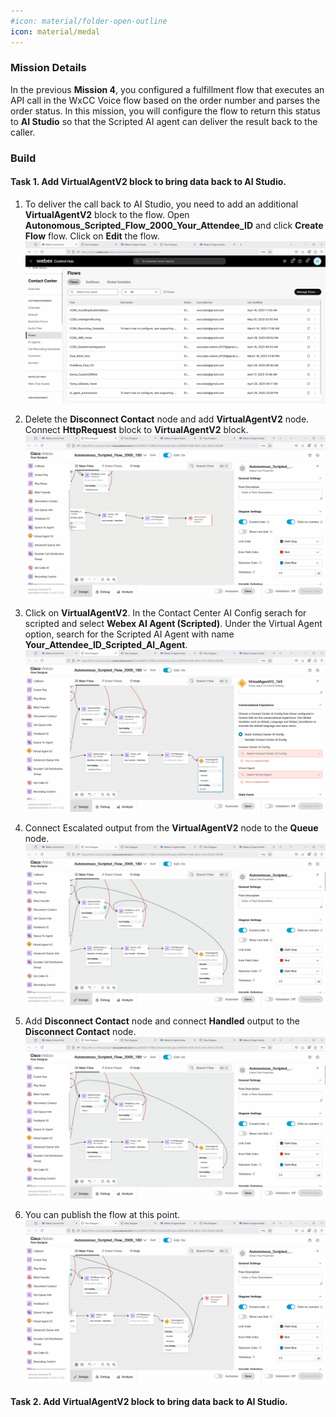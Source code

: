 ```yaml
---
#icon: material/folder-open-outline
icon: material/medal
---
```


### Mission Details

In the previous **Mission 4**, you configured a fulfillment flow that executes an API call in the WxCC Voice flow based on the order number and parses the order status. In this mission, you will configure the flow to return this status to **AI Studio** so that the Scripted AI agent can deliver the result back to the caller.


### Build

#### Task 1. Add VirtualAgentV2 block to bring data back to AI Studio.

1. To deliver the call back to AI Studio, you need to add an additional **VirtualAgentV2** block to the flow. Open **<span class="attendee-id-container">Autonomous_Scripted_Flow_2000_<span class="attendee-id-placeholder" data-prefix="Autonomous_Scripted_Flow_2000_">Your_Attendee_ID</span><span class="copy" title="Click to copy!"></span></span>** and click **Create Flow** flow. Click on **Edit** the flow. 
    ![Profiles](../graphics/Lab1_AI_Agent/6.56.gif)

2. Delete the **Disconnect Contact** node and add **VirtualAgentV2** node. Connect **HttpRequest** block to **VirtualAgentV2** block. 
    ![Profiles](../graphics/Lab1_AI_Agent/6.57.gif)

3. Click on **VirtualAgentV2**. In the Contact Center AI Config serach for scripted and select **Webex AI Agent (Scripted)**. Under the Virtual Agent option, search for the Scripted AI Agent with name **<span class="attendee-id-container"><span class="attendee-id-placeholder" data-suffix="_Scripted_AI_Agent">Your_Attendee_ID</span>_Scripted_AI_Agent<span class="copy" title="Click to copy!"></span></span>**.
    ![Profiles](../graphics/Lab1_AI_Agent/6.58.gif)

4. Connect Escalated output from the **VirtualAgentV2** node to the **Queue** node.
    ![Profiles](../graphics/Lab1_AI_Agent/6.59.gif)

5. Add **Disconnect Contact** node and connect **Handled** output to the **Disconnect Contact** node.
    ![Profiles](../graphics/Lab1_AI_Agent/6.60.gif)

6. You can publish the flow at this point. 
    ![Profiles](../graphics/Lab1_AI_Agent/6.61.gif)

#### Task 2. Add VirtualAgentV2 block to bring data back to AI Studio.